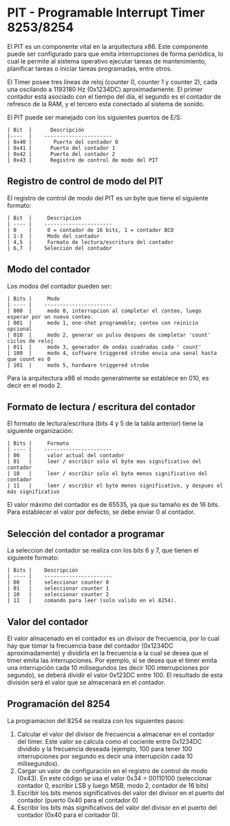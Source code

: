 PIT - Programable Interrupt Timer 8253/8254 
==================================

El PIT es un componente vital en la arquitectura x86. Este componente puede ser
configurado para que emita interrupciones de forma periódica, lo cual le permite
al sistema operativo ejecutar tareas de mantenimiento, planificar tareas o
iniciar tareas programadas, entre otros.

El Timer posee tres líneas de reloj (counter 0, counter 1 y counter 2), cada una
oscilando a 1193180 Hz (0x1234DC) aproximadamente. El primer contador está
asociado con el tiempo del dia, el segundo es el contador de refresco de la RAM,
y el tercero esta conectado al sistema de sonido.

El PIT puede ser manejado con los siguientes puertos de E/S:

    | Bit  |      Descripción
    |----  |    ----------------------
    | 0x40 |       Puerto del contador 0
    | 0x41 |      Puerto del contador 1
    | 0x42 |      Puerto del contador 2
    | 0x43 |      Registro de control de modo del PIT

Registro de control de modo del PIT
-------------------------------------

El registro de control de modo del PIT es un byte que tiene el siguiente
formato:
    
    | Bit  |     Descripcion
    | ---- |    ----------------------
    | 0    |     0 = contador de 16 bits, 1 = contador BCD
    | 1-3  |     Modo del contador
    | 4,5  |     Formato de lectura/escritura del contador
    | 6,7  |    Selección del contador

Modo del contador
-----------------


Los modos del contador pueden ser: 

    | Bits |     Modo
    | ---- |    ----------------------
    | 000  |     modo 0, interrupcion al completar el conteo, luego esperar por un nuevo conteo.
    | 001  |     modo 1, one-shot programable; conteo con reinicio opcional
    | 010  |     modo 2, generar un pulso despues de completar 'count' ciclos de reloj
    | 011  |     modo 3, generador de ondas cuadradas cada ' count' 
    | 100  |     modo 4, software triggered strobe envia una senal hasta que count es 0
    | 101  |     modo 5, hardware triggered strobe

Para la arquitectura x86 el modo generalmente se establece en 010, es decir en
el modo 2.

Formato de lectura / escritura del contador
--------------------------------------------

El formato de lectura/escritura (bits 4 y 5 de la tabla anterior) tiene la
siguiente organización:

    | Bits |     Formato
    | ---- |    ----------------------
    | 00   |     valor actual del contador
    | 01   |     leer / escribir solo el byte mas significativo del contador
    | 10   |     leer / escribir solo el byte menos significativo del contador
    | 11   |     leer / escribir el byte menos significativo, y despues el más significativo


El valor máximo del contador es de 65535, ya que su tamaño es de 16 bits. Para
establecer el valor por defecto, se debe enviar 0 al contador.

Selección del contador a programar
-----------------------------------

La seleccion del contador se realiza con los bits 6 y 7, que tienen el siguiente
formato:

    | Bits |    Descripción
    | ---- |    ----------------------
    | 00   |    seleccionar counter 0
    | 01   |    seleccionar counter 1
    | 10   |    seleccionar counter 2
    | 11   |    comando para leer (solo valido en el 8254).

Valor del contador
------------------

El valor almacenado en el contador es un divisor de frecuencia, por lo cual hay
que tomar la frecuencia base del contador (0x1234DC aproximadamente) y dividirla
en la frecuencia a la cual se desea que el timer emita las interrupciones. Por
ejemplo, si se desea que el timer emita una interrupción cada 10 milisegundos
(es decir 100 interrupciones por segundo), se deberá dividir el valor 0x123DC
entre 100. El resultado de esta división será el valor que se almacenará en el
contador.

Programación del 8254
-----------------------

La programacion del 8254 se realiza con los siguientes pasos:

1. Calcular el valor del divisor de frecuencia a almacenar en el contador del
   timer. Este valor se calcula como el cociente entre 0x1234DC dividido y la
   frecuencia deseada (ejemplo, 100 para tener 100 interrupciones por segundo es
   decir una interrupción cada 10 milisegundos).
2. Cargar un valor de configuración en el registro de control de modo (0x43). En
   este código se usa el valor 0x34 = 00110100 (seleccionar contador 0, escribir
   LSB y luego MSB, modo 2, contador de 16 bits)
3. Escribir los bits menos significativos del valor del divisor en el puerto del
   contador (puerto 0x40 para el contador 0)
4. Escribir los bits más significativos del valor del divisor en el puerto del
   contador (0x40 para el contador 0). 
